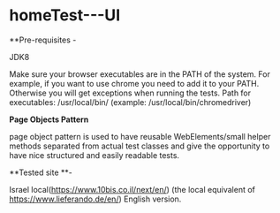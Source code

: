 # homeTest---UI

**Pre-requisites - 

JDK8

Make sure your browser executables are in the PATH of the system. For example, if you want to use chrome you need to add it to your PATH. Otherwise you will get exceptions when running the tests. Path for executables: /usr/local/bin/ (example: /usr/local/bin/chromedriver)

**Page Objects Pattern**

page object pattern is used to have reusable WebElements/small helper methods separated from actual test classes and give the opportunity to have nice structured and easily readable tests.

**Tested site **- 

Israel local(https://www.10bis.co.il/next/en/) (the local equivalent of https://www.lieferando.de/en/) English version. 


